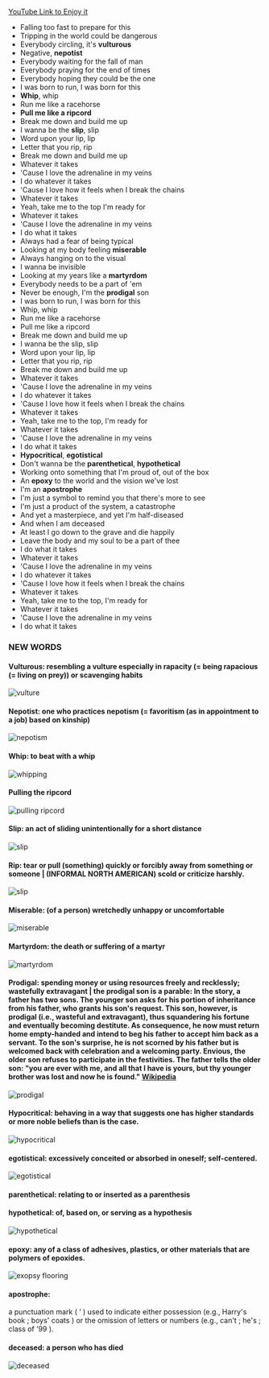 [YouTube Link to Enjoy it](https://www.youtube.com/watch?v=gOsM-DYAEhY)

- Falling too fast to prepare for this
- Tripping in the world could be dangerous
- Everybody circling, it's **vulturous**
- Negative, **nepotist**
- Everybody waiting for the fall of man
- Everybody praying for the end of times
- Everybody hoping they could be the one
- I was born to run, I was born for this
- **Whip**, whip
- Run me like a racehorse
- **Pull me like a ripcord**
- Break me down and build me up
- I wanna be the **slip**, slip
- Word upon your lip, lip
- Letter that you rip, rip
- Break me down and build me up
- Whatever it takes
- 'Cause I love the adrenaline in my veins
- I do whatever it takes
- 'Cause I love how it feels when I break the chains
- Whatever it takes
- Yeah, take me to the top I'm ready for
- Whatever it takes
- 'Cause I love the adrenaline in my veins
- I do what it takes
- Always had a fear of being typical
- Looking at my body feeling **miserable**
- Always hanging on to the visual
- I wanna be invisible
- Looking at my years like a **martyrdom**
- Everybody needs to be a part of 'em
- Never be enough, I'm the **prodigal** son
- I was born to run, I was born for this
- Whip, whip
- Run me like a racehorse
- Pull me like a ripcord
- Break me down and build me up
- I wanna be the slip, slip
- Word upon your lip, lip
- Letter that you rip, rip
- Break me down and build me up
- Whatever it takes
- 'Cause I love the adrenaline in my veins
- I do whatever it takes
- 'Cause I love how it feels when I break the chains
- Whatever it takes
- Yeah, take me to the top, I'm ready for
- Whatever it takes
- 'Cause I love the adrenaline in my veins
- I do what it takes
- **Hypocritical**, **egotistical**
- Don't wanna be the **parenthetical**, **hypothetical**
- Working onto something that I'm proud of, out of the box
- An **epoxy** to the world and the vision we've lost
- I'm an **apostrophe**
- I'm just a symbol to remind you that there's more to see
- I'm just a product of the system, a catastrophe
- And yet a masterpiece, and yet I'm half-diseased
- And when I am deceased
- At least I go down to the grave and die happily
- Leave the body and my soul to be a part of thee
- I do what it takes
- Whatever it takes
- 'Cause I love the adrenaline in my veins
- I do whatever it takes
- 'Cause I love how it feels when I break the chains
- Whatever it takes
- Yeah, take me to the top, I'm ready for
- Whatever it takes
- 'Cause I love the adrenaline in my veins
- I do what it takes


### NEW WORDS

#### **Vulturous**: resembling a vulture especially in rapacity (= being rapacious (= living on prey)) or scavenging habits

![vulture](vulture.jpg)

#### **Nepotist**: one who practices nepotism (= favoritism (as in appointment to a job) based on kinship)

![nepotism](nepotism.jpg)

#### **Whip**: to beat with a whip

![whipping](whip.jpg)

#### **Pulling the ripcord**

![pulling ripcord](pulling_the_ripcord.jpg)

#### **Slip**: an act of sliding unintentionally for a short distance

![slip](slip.png)

#### **Rip**: tear or pull (something) quickly or forcibly away from something or someone | (INFORMAL NORTH AMERICAN) scold or criticize harshly.

![slip](rip.jpg)

#### **Miserable**: (of a person) wretchedly unhappy or uncomfortable

![miserable](miserable.jpg)

#### **Martyrdom**: the death or suffering of a martyr

![martyrdom](martyrdom.jpg)

#### **Prodigal**: spending money or using resources freely and recklessly; wastefully extravagant | the prodigal son is a parable: In the story, a father has two sons. The younger son asks for his portion of inheritance from his father, who grants his son's request. This son, however, is prodigal (i.e., wasteful and extravagant), thus squandering his fortune and eventually becoming destitute. As consequence, he now must return home empty-handed and intend to beg his father to accept him back as a servant. To the son's surprise, he is not scorned by his father but is welcomed back with celebration and a welcoming party. Envious, the older son refuses to participate in the festivities. The father tells the older son: "you are ever with me, and all that I have is yours, but thy younger brother was lost and now he is found." [Wikipedia](https://en.wikipedia.org/wiki/Parable_of_the_Prodigal_Son#:~:text=The%20Parable%20of%20the%20Prodigal,a%20father%20has%20two%20sons.)

![prodigal](prodigal.jpg)

#### **Hypocritical**: behaving in a way that suggests one has higher standards or more noble beliefs than is the case.

![hypocritical](hypocritical.jpg)

#### **egotistical**: excessively conceited or absorbed in oneself; self-centered.

![egotistical](egotistical.jpg)

#### **parenthetical**: relating to or inserted as a parenthesis


#### **hypothetical**: of, based on, or serving as a hypothesis

![hypothetical](hypothetical.jpg)

#### **epoxy**: any of a class of adhesives, plastics, or other materials that are polymers of epoxides.

![exopsy flooring](exopsy_flooring.jpg)


#### **apostrophe**: 
a punctuation mark ( ’ ) used to indicate either possession (e.g., Harry's book ; boys' coats ) or the omission of letters or numbers (e.g., can't ; he's ; class of ’99 ).


#### **deceased**: a person who has died

![deceased](deceased.jpg)